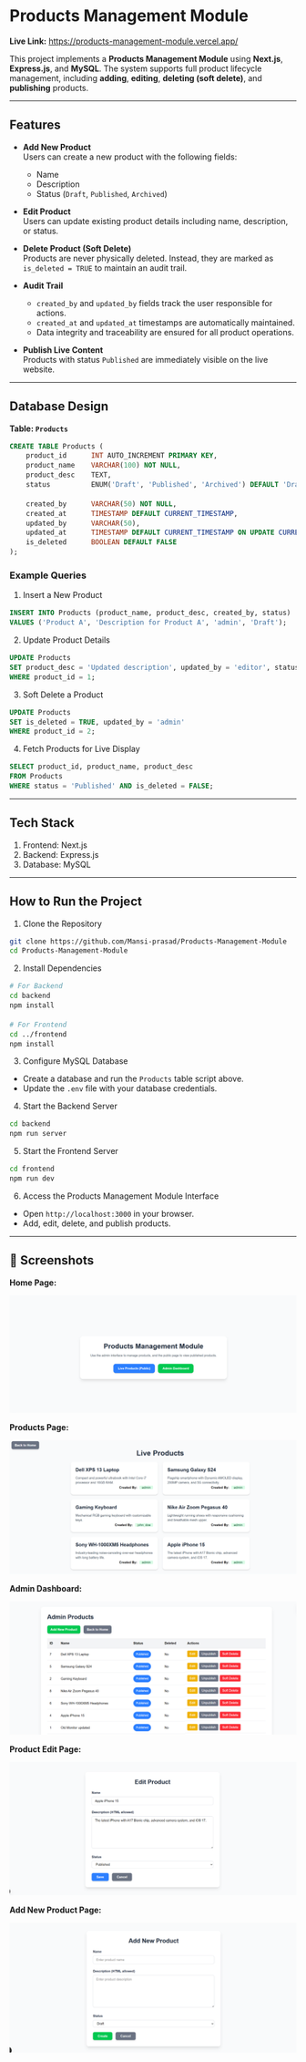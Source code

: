 # Products Management Module  

**Live Link:** https://products-management-module.vercel.app/

This project implements a **Products Management Module** using **Next.js**, **Express.js**, and **MySQL**. The system supports full product lifecycle management, including **adding**, **editing**, **deleting (soft delete)**, and **publishing** products.

---

## Features

- **Add New Product**  
  Users can create a new product with the following fields:
  - Name
  - Description
  - Status (`Draft`, `Published`, `Archived`)
  
- **Edit Product**  
  Users can update existing product details including name, description, or status.

- **Delete Product (Soft Delete)**  
  Products are never physically deleted. Instead, they are marked as `is_deleted = TRUE` to maintain an audit trail.

- **Audit Trail**  
  - `created_by` and `updated_by` fields track the user responsible for actions.  
  - `created_at` and `updated_at` timestamps are automatically maintained.  
  - Data integrity and traceability are ensured for all product operations.

- **Publish Live Content**  
  Products with status `Published` are immediately visible on the live website.

---

## Database Design

**Table: `Products`**

```sql
CREATE TABLE Products (
    product_id      INT AUTO_INCREMENT PRIMARY KEY,
    product_name    VARCHAR(100) NOT NULL,
    product_desc    TEXT,
    status          ENUM('Draft', 'Published', 'Archived') DEFAULT 'Draft',

    created_by      VARCHAR(50) NOT NULL,
    created_at      TIMESTAMP DEFAULT CURRENT_TIMESTAMP,
    updated_by      VARCHAR(50),
    updated_at      TIMESTAMP DEFAULT CURRENT_TIMESTAMP ON UPDATE CURRENT_TIMESTAMP,
    is_deleted      BOOLEAN DEFAULT FALSE
);
```

### Example Queries
1. Insert a New Product
```sql
INSERT INTO Products (product_name, product_desc, created_by, status)
VALUES ('Product A', 'Description for Product A', 'admin', 'Draft');
```

2. Update Product Details
```sql
UPDATE Products
SET product_desc = 'Updated description', updated_by = 'editor', status = 'Published'
WHERE product_id = 1;
```

3. Soft Delete a Product
```sql
UPDATE Products
SET is_deleted = TRUE, updated_by = 'admin'
WHERE product_id = 2;
```

4. Fetch Products for Live Display
```sql
SELECT product_id, product_name, product_desc
FROM Products
WHERE status = 'Published' AND is_deleted = FALSE;
```

---

## Tech Stack
1. Frontend: Next.js
2. Backend: Express.js
3. Database: MySQL

---

## How to Run the Project
1. Clone the Repository
```bash
git clone https://github.com/Mansi-prasad/Products-Management-Module
cd Products-Management-Module
```

2. Install Dependencies
```bash
# For Backend
cd backend
npm install

# For Frontend
cd ../frontend
npm install
```

3. Configure MySQL Database
 -  Create a database and run the `Products` table script above.
 - Update the `.env` file with your database credentials.

4. Start the Backend Server
```bash
cd backend
npm run server
```

5. Start the Frontend Server
```bash
cd frontend
npm run dev
```
6. Access the Products Management Module Interface
 - Open `http://localhost:3000` in your browser.
 - Add, edit, delete, and publish products.

---

## 📸 Screenshots

**Home Page:** 

![Home Page Screenshot](screenshots/home.png)

**Products Page:**

![Products Page Screenshot](screenshots/products.png)

**Admin Dashboard:**

![Admin Dashboard Screenshot](screenshots/admin-dashboard.png)

**Product Edit Page:**

![Product Edit Screenshot](screenshots/edit-products.png)

**Add New Product Page:**

![Add New Product Screenshot](screenshots/new-product.png)